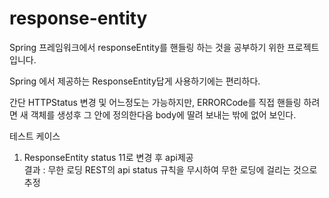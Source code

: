 # response-entity
Spring 프레임워크에서 responseEntity를 핸들링 하는 것을 공부하기 위한 프로젝트입니다.

Spring 에서 제공하는 ResponseEntity답게 사용하기에는 편리하다.

간단 HTTPStatus 변경 및 어느정도는 가능하지만,
ERRORCode를 직접 핸들링 하려면 새 객체를 생성후 그 안에 정의한다음 body에 딸려 보내는 밖에 없어 보인다.


테스트 케이스 
1) ResponseEntity status 11로 변경 후 api제공 \
결과 : 무한 로딩 REST의 api status 규칙을 무시하여 무한 로딩에 걸리는 것으로 추정
